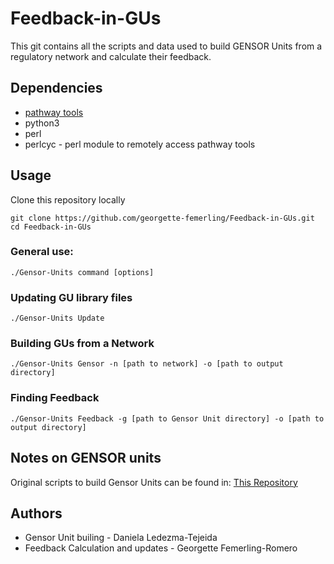 # Feedback-in-GUs
This git contains all the scripts and data used to build GENSOR Units from a regulatory network and calculate their feedback.

## Dependencies
- [pathway tools](https://biocyc.org/download.shtml)
- python3
- perl
- perlcyc - perl module to remotely access pathway tools

## Usage 
Clone this repository locally
```
git clone https://github.com/georgette-femerling/Feedback-in-GUs.git
cd Feedback-in-GUs
```

### General use:
```
./Gensor-Units command [options]
```

### Updating GU library files
```
./Gensor-Units Update
```

### Building GUs from a Network
```
./Gensor-Units Gensor -n [path to network] -o [path to output directory]
```

### Finding Feedback
```
./Gensor-Units Feedback -g [path to Gensor Unit directory] -o [path to output directory]
```

## Notes on GENSOR units
Original scripts to build Gensor Units can be found in: [This Repository](https://github.com/dledezma/gensor_units)

## Authors 
- Gensor Unit builing - Daniela Ledezma-Tejeida
- Feedback Calculation and updates - Georgette Femerling-Romero
